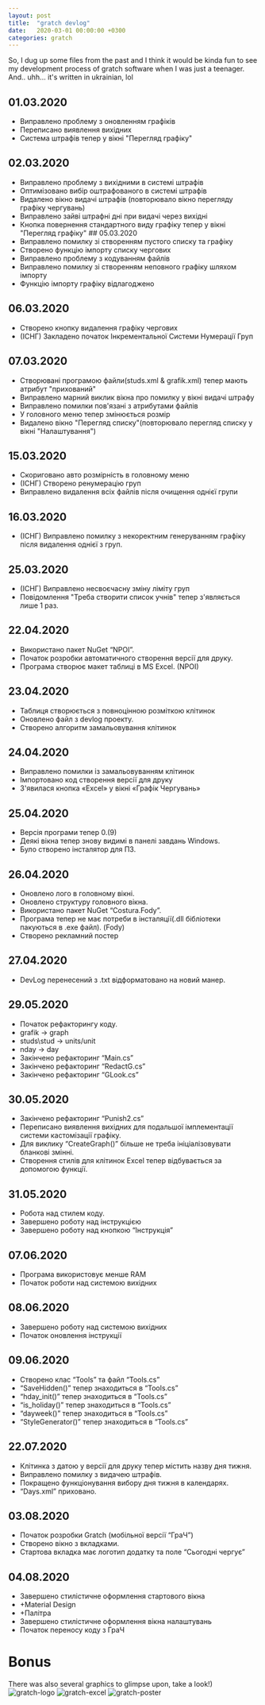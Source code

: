 ```yaml
---
layout: post
title:  "gratch devlog"
date:   2020-03-01 00:00:00 +0300
categories: gratch
---
```


So, I dug up some files from the past and I think it would be kinda fun to see my development process of gratch software when I was just a teenager. And.. uhh... it's written in ukrainian, lol

## 01.03.2020
- Виправлено проблему з оновленням графіків	      
- Переписано виявлення вихідних		      
- Система штрафів тепер у вікні "Перегляд графіку"
## 02.03.2020
- Виправлено проблему з вихідними в системі штрафів   
- Оптимізовано вибір оштрафованого в системі штрафів   
- Видалено вікно видачі штрафів (повторювало вікно перегляду графіку чергувань) 
- Виправлено зайві штрафні дні при видачі через вихідні   
- Кнопка повернення стандартного виду графіку тепер у вікні "Перегляд графіку"                                               ## 05.03.2020
- Виправлено помилку зі створенням пустого списку та графіку
- Створено функцію імпорту списку чергових
- Виправлено проблему з кодуванням файлів
- Виправлено помилку зі створенням неповного графіку шляхом імпорту
- Функцію імпорту графіку відлагоджено
## 06.03.2020
- Створено кнопку видалення графіку чергових
- (ІСНГ) Закладено початок Інкрементальної Системи Нумерації Груп
## 07.03.2020
- Створювані програмою файли(studs.xml & grafik.xml) тепер мають атрибут "прихований"
- Виправлено марний виклик вікна про помилку у вікні видачі штрафу
- Виправлено помилки пов'язані з атрибутами файлів
- У головного меню тепер змінюється розмір
- Видалено вікно "Перегляд списку"(повторювало перегляд списку у вікні "Налаштування")
## 15.03.2020
- Скориговано авто розмірність в головному меню
- (ІСНГ) Створено ренумерацію груп
- Виправлено видалення всіх файлів після очищення однієї групи 
## 16.03.2020
- (ІСНГ) Виправлено помилку з некоректним генеруванням графіку після видалення однієї з груп.
## 25.03.2020
- (ІСНГ) Виправлено несвоєчасну зміну ліміту груп
- Повідомлення "Треба створити список учнів" тепер з'являється лише 1 раз.
## 22.04.2020
- Використано пакет NuGet “NPOI”.
- Початок розробки автоматичного створення версії для друку.
- Програма створює макет таблиці в MS Excel. (NPOI)
## 23.04.2020
- Таблиця створюється з повноцінною розміткою клітинок
- Оновлено файл з devlog проекту.
- Створено алгоритм замальовування клітинок
## 24.04.2020
- Виправлено помилки із замальовуванням клітинок
- Імпортовано код створення версії для друку
- З'явилася кнопка «Excel» у вікні «Графік Чергувань»
## 25.04.2020
- Версія програми тепер 0.(9)
- Деякі вікна тепер знову видимі в панелі завдань Windows.
- Було створено інсталятор для ПЗ.
## 26.04.2020
- Оновлено лого в головному вікні.
- Оновлено структуру головного вікна.
- Використано пакет NuGet “Costura.Fody”.
- Програма тепер не має потреби в інсталяції(.dll бібліотеки пакуються в .exe файл). (Fody)
- Створено рекламний постер
## 27.04.2020
- DevLog перенесений з .txt відформатовано на новий манер.
## 29.05.2020
- Початок рефакторингу коду.
- grafik -> graph
- studs\stud -> units/unit
- nday -> day
- Закінчено рефакторинг “Main.cs”
- Закінчено рефакторинг “RedactG.cs”
- Закінчено рефакторинг “GLook.cs”
## 30.05.2020
- Закінчено рефакторинг “Punish2.cs”
- Переписано виявлення вихідних для подальшої імплементації системи кастомізації графіку.
- Для виклику “CreateGraph()” більше не треба ініціалізовувати бланкові змінні.
- Створення стилів для клітинок Excel тепер відбувається за допомогою функції.
## 31.05.2020
- Робота над стилем коду.
- Завершено роботу над інструкцією
- Завершено роботу над кнопкою “Інструкція”
## 07.06.2020
- Програма використовує менше RAM
- Початок роботи над системою вихідних
## 08.06.2020
- Завершено роботу над системою вихідних
- Початок оновлення інструкції
## 09.06.2020
- Створено клас “Tools” та файл “Tools.cs”
- “SaveHidden()” тепер знаходиться в “Tools.cs”
- “hday_init()” тепер знаходиться в “Tools.cs”
- “is_holiday()” тепер знаходиться в “Tools.cs”
- “dayweek()” тепер знаходиться в “Tools.cs”
- “StyleGenerator()” тепер знаходиться в “Tools.cs”
## 22.07.2020
- Клітинка з датою у версії для друку тепер містить назву дня тижня.
- Виправлено помилку з видачею штрафів.
- Покращено функціонування вибору дня тижня в календарях.
- “Days.xml” приховано.
## 03.08.2020
- Початок розробки Gratch (мобільної версії “ГраЧ”)
- Створено вікно з вкладками.
- Стартова вкладка має логотип додатку та поле “Сьогодні чергує”
## 04.08.2020
- Завершено стилістичне оформлення стартового вікна
- +Material Design
- +Палітра
- Завершено стилістичне оформлення вікна налаштувань
- Початок переносу коду з ГраЧ

# Bonus
There was also several graphics to glimpse upon, take a look!)
![gratch-logo](/assets/img/posts/2020-03-01-gratch-devlog/gratch-logo.png)
![gratch-excel](/assets/img/posts/2020-03-01-gratch-devlog/gratch-excel.png)
![gratch-poster](/assets/img/posts/2020-03-01-gratch-devlog/gratch-poster.png)